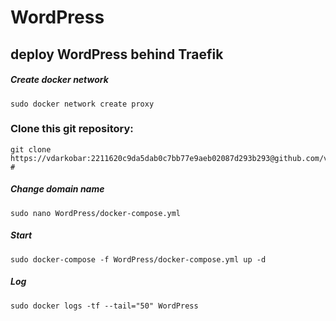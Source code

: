 # WordPress
## deploy WordPress behind Traefik

##### Create docker network
```
sudo docker network create proxy
```

### Clone this git repository:
```
git clone https://vdarkobar:2211620c9da5dab0c7bb77e9aeb02087d293b293@github.com/vdarkobar/WordPress.git
# 
```

##### Change domain name
```
sudo nano WordPress/docker-compose.yml
```
##### Start
```
sudo docker-compose -f WordPress/docker-compose.yml up -d
```
##### Log
```
sudo docker logs -tf --tail="50" WordPress
```
